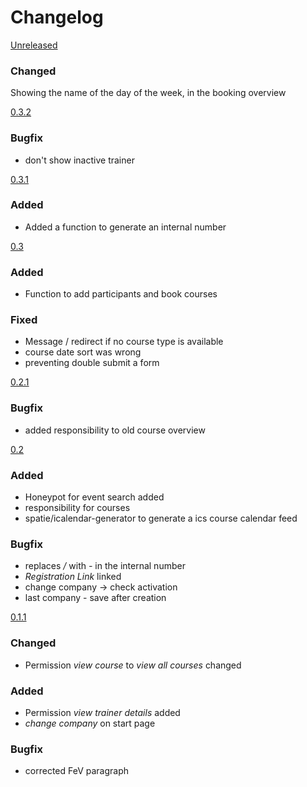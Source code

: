 # Changelog

[Unreleased]
### Changed
Showing the name of the day of the week, in the booking overview

[0.3.2]
### Bugfix
- don't show inactive trainer

[0.3.1]
### Added
- Added a function to generate an internal number

[0.3]
### Added
- Function to add participants and book courses

### Fixed
- Message / redirect if no course type is available
- course date sort was wrong
- preventing double submit a form

[0.2.1]
### Bugfix
- added responsibility to old course overview

[0.2]
### Added
- Honeypot for event search added
- responsibility for courses
- spatie/icalendar-generator to generate a ics course calendar feed

### Bugfix
- replaces */* with *-* in the internal number
- *Registration Link* linked
- change company -> check activation
- last company - save after creation

[0.1.1]
### Changed
- Permission *view course* to *view all courses* changed

### Added
- Permission *view trainer details* added
- *change company* on start page

### Bugfix
- corrected FeV paragraph

[Unreleased]: https://github.com/prevplan/ausbilder.org/compare/v0.3.2...master
[0.3.2]: https://github.com/prevplan/ausbilder.org/compare/v0.3.1...v0.3.2
[0.3.1]: https://github.com/prevplan/ausbilder.org/compare/v0.3.0...v0.3.1
[0.3]: https://github.com/prevplan/ausbilder.org/compare/v0.2.1...v0.3
[0.2.1]: https://github.com/prevplan/ausbilder.org/compare/v0.2...v0.2.1
[0.2]: https://github.com/prevplan/ausbilder.org/compare/v0.1.1...v0.2
[0.1.1]: https://github.com/prevplan/ausbilder.org/compare/v0.1...v0.1.1
